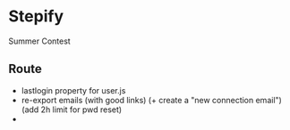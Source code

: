 # Stepify
Summer Contest
## Route
- lastlogin property for user.js
- re-export emails (with good links) (+ create a "new connection email")(add 2h limit for pwd reset)
- 